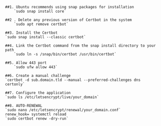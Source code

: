   	##1. Ubuntu recommends using snap packages for installation
    	`sudo snap install core`

  	##2 . Delete any previous version of Certbot in the system
    	`sudo apt remove certbot`

	##3. Install the Certbot
	`sudo snap install --classic certbot`
	
	##4. Link the Certbot command from the snap install directory to your path
     	`sudo ln -s /snap/bin/certbot /usr/bin/certbot`

	##5. Allow 443 port
    	`sudo ufw allow 443`

	##6. Create a manual challenge
	`certbot -d sub.domain.tld --manual --preferred-challenges dns certonly`
	
	##7. Configure the application
	`sudo ls /etc/letsencrypt/live/your_domain`
	
	##8. AUTO-RENEWAL
	`sudo nano /etc/letsencrypt/renewal/your_domain.conf`
	renew_hook= systemctl reload 
	`sudo certbot renew -dry-run`
